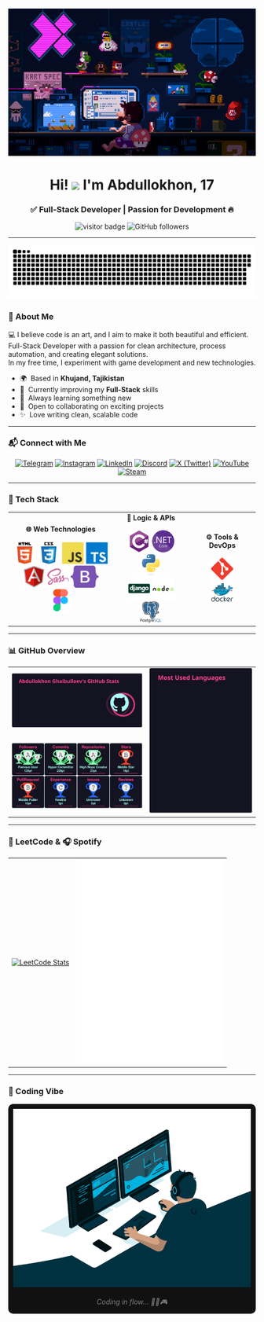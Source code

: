 <br clear="both" />

<div align="center">
  <a href="https://github.com/abdullokhonz"><img height="300" width="600" src="assets/decorations/Mario.gif" /></a>
</div>

<h1 align="center">Hi! <img src="https://user-images.githubusercontent.com/18350557/176309783-0785949b-9127-417c-8b55-ab5a4333674e.gif" width="30"> I'm Abdullokhon, 17</h1>
<h3 align="center">✅ Full-Stack Developer | Passion for Development 🔥</h3>

<p align="center">
  <img src="https://komarev.com/ghpvc/?username=abdullokhonz&label=Visitors&color=0e75b6&style=flat" alt="visitor badge"/>
  <img src="https://img.shields.io/github/followers/abdullokhonz?label=Followers&style=flat&logo=github" alt="GitHub followers"/>
</p>

---

<p align="center">
  <a href="https://github.com/abdullokhonz"><img width="600" src="assets/decorations/github-snake.svg" alt="snake"/></a>
</p>

### 🧠 About Me

💻 I believe code is an art, and I aim to make it both beautiful and efficient.  
Full-Stack Developer with a passion for clean architecture, process automation, and creating elegant solutions.  
In my free time, I experiment with game development and new technologies.

- 🌍  Based in **Khujand, Tajikistan**
- 🚀  Currently improving my **Full-Stack** skills
- 🧠  Always learning something new
- 🤝  Open to collaborating on exciting projects
- ✨  Love writing clean, scalable code

---

### 📬 Connect with Me

<div align="center">
  <a href="https://t.me/abdullokhonz"><img src="https://img.icons8.com/fluency/48/telegram-app.png" alt="Telegram"/></a>
  <a href="https://www.instagram.com/abdullokhonz"><img src="https://img.icons8.com/fluency/48/instagram-new.png" alt="Instagram"/></a>
  <a href="https://www.linkedin.com/in/abdullokhon-ghaibulloev-a24a8430a"><img src="https://img.icons8.com/fluency/48/linkedin.png" alt="LinkedIn"/></a>
  <a href="https://discord.com/users/1338846895707000862"><img src="https://img.icons8.com/fluency/48/discord.png" alt="Discord"/></a>
  <a href="https://x.com/abdullokhonz"><img src="https://img.icons8.com/ios-filled/50/x.png" alt="X (Twitter)"/></a>
  <a href="https://www.youtube.com/@abdullokhonz"><img src="https://img.icons8.com/fluency/48/youtube-play.png" alt="YouTube"/></a>
  <a href="https://steamcommunity.com/id/iLLustratorZ/"><img src="https://img.icons8.com/fluency/48/steam.png" alt="Steam"/></a>
</div>

---

### 💼 Tech Stack

<div align="center">
  <table>
    <tr>
      <td align="center">
        <b>🌐 Web Technologies</b><br><br>
        <img src="assets/skills/html5.svg" height="45"/>
        <img src="assets/skills/css3.svg" height="45"/>
        <img src="assets/skills/javascript.svg" height="45"/>
        <img src="assets/skills/typescript.svg" height="45"/><br>
        <img src="assets/skills/angular.svg" height="45"/>
        <img src="assets/skills/sass.svg" height="45"/>
        <img src="assets/skills/bootstrap5.svg" height="45"/>
        <img src="assets/skills/figma.svg" height="45"/>
      </td>
      <td align="center">
        <b>🧠 Logic & APIs</b><br><br>
        <img src="assets/skills/csharp.svg" height="45"/>
        <img src="assets/skills/dotnetcore.png" height="45"/>
        <img src="assets/skills/python.svg" height="45"/><br>
        <img src="assets/skills/django.svg" height="45"/>
        <img src="assets/skills/nodejs.svg" height="45"/>
        <img src="assets/skills/postgresql.svg" height="45"/>
      </td>
      <td align="center">
        <b>⚙️ Tools & DevOps</b><br><br>
        <img src="assets/skills/git.svg" height="45"/><br>
        <img src="assets/skills/docker.svg" height="45"/>
      </td>
    </tr>
  </table>
</div>

---

### 📊 GitHub Overview

<div align="center">
  <table>
    <tr>
      <td><img src="assets/stats/github-stats.svg" width="380px"/></td>
      <td rowspan="2"><img src="assets/stats/top-langs.svg" width="300px"/></td>
    </tr>
    <tr>
      <td><img src="assets/stats/github-trophies.svg" width="380px"/></td>
    </tr>
  </table>
</div>

---

### 🧩 LeetCode & 🎧 Spotify

<div align="center">
  <table>
    <tr>
      <td align="center">
        <a href="https://leetcode.com/abdullokhon/">
          <img src="https://leetcard.jacoblin.cool/abdullokhon?ext=activity" alt="LeetCode Stats"/>
        </a>
      </td>
      <td align="center">
        <a href="https://github.com/abdullokhonz">
          <img width="300" src="assets/spotify/Godzilla.svg" alt="spotify_eminem_godzilla"/>
        </a>
      </td>
    </tr>
  </table>
</div>

---

### 👾 Coding Vibe

<div align="center" style="background-color: #111111; padding: 10px; border-radius: 10px;">
  <a href="https://github.com/abdullokhonz">
    <img width="500" src="assets/decorations/CodingVibe.gif" alt="Coding Vibe"/>
  </a>
  <br><br>
  <em style="color:gray;">Coding in flow... 👨‍💻🎮</em>
</div>
